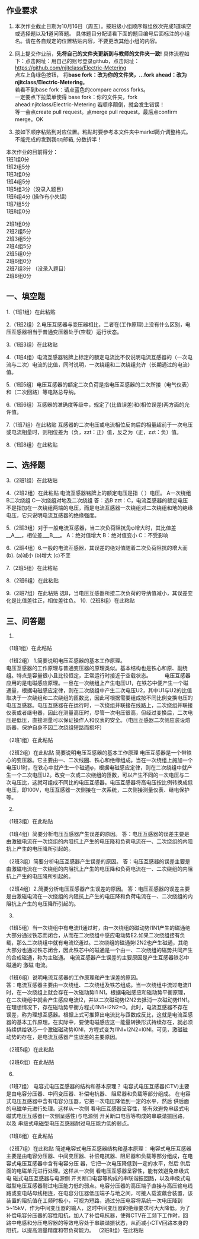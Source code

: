 ## 作业要求

1. 本次作业截止日期为10月16日（周五）。按班级小组顺序每组依次完成**1**道填空或选择题以及**1**道问答题。 具体题目分配请看下面的题目编号后面标注的小组名。请在各自规定的位置粘贴内容，不要更改其他小组的内容。 

2. 网上提交作业前，**先将自己的文件夹更新到与教师的文件夹一致!** 具体流程如下：点击网址：用自己的账号登录github，点击网址：https://github.com/njitclass/Electric-Metering  
点左上角绿色按钮，
将**base fork：改为你的文件夹，...fork ahead：改为njitclass/Electric-Metering**。   
若看不到base fork：请点蓝色的compare across forks。  
一定要点下拉菜单使得 base fork：你的文件夹，fork ahead:njitclass/Electric-Metering
若顺序颠倒，就会发生错误！  
等一会点create pull request。点merge pull request。最后点confirm merge。OK

3. 按如下顺序粘贴到对应位置。粘贴时要参考本文件夹中markd简介调整格式。不能完成的发到我qq邮箱, 分数折半！

本次作业的目前得分：  
1班1组0分  
1班2组5分  
1班3组0分  
1班4组5分  
1班5组3分（没录入题目）  
1班6组4分 (操作有小失误)  
1班7组5分  
1班8组0分 

2班1组0分  
2班2组5分  
2班3组5分  
2班4组5分  
2班5组0分  
2班6组0分  
2班7组3分 （没录入题目）  
2班8组0分

## 一、填空题

1.（1班1组）在此粘贴

2.（1班2组）2.电压互感器与变压器相比，二者在(工作原理)上没有什么区别，电压互感器相当于普通变压器处于(空载）运行状态。

3.（1班3组）在此粘贴

4.（1班4组）电流互感器铭牌上标定的额定电流比不仅说明电流互感器的（一次电流与二次）电流的比值，同时说明，一次绕组和二次绕组允许（长期通过的电流）值。

5.（1班5组）电压互感器的额定二次负荷是指电压互感器的二次所接（电气仪表）和（二次回路）等电路总导纳。

6.（1班6组）互感器的准确度等级中，规定了(比值误差)和(相位误差)两方面的允许值。

7.（1班7组）在此粘贴
互感器的二次电压或电流相位反向后的相量超前于一次电压或电流相量时，则相位差为（负，zzt：正）值，反之为（正，zzt：负）值。

8.（1班8组）在此粘贴


## 二、选择题

3.（2班1组）在此粘贴

4.（2班2组）在此粘贴
电流互感器铭牌上的额定电压是指（ ）电压。
A一次绕组  B二次绕组  C一次绕组对地及二次绕组
答：选B zzt：C，电流互感器的额定电压不是指加在一次绕组两端的电压，而是电流互感器一次绕组对二次绕组和地的绝缘电压，它只说明电流互感器的绝缘强度。

5.（2班3组）对于一般电流互感器，当二次负荷阻抗角φ增大时，其比值差__A___，相位差___B___。 
A：绝对值增大     B：绝对值变小     C：不受影响

6.（2班4组）6.一般的电流互感器，其误差的绝对值随着二次负荷阻抗的增大而(b).
     (a)减小   (b)增大   (c)不变 

7.（2班5组）在此粘贴

8.（2班6组）在此粘贴

9.（2班7组）在此粘贴
选B，当电压互感器所接二次负荷的导纳值减小，其误差变化是比值差往正，相位差往负。
10.（2班8组）在此粘贴


## 三、问答题

1. 
（1班1组）在此粘贴

（1班2组）
1.简要说明电压互感器的基本工作原理。      
    电压互感器的工作原理与普通变压器的原理类似。基本结构也是铁心和原、副绕组。特点是容量很小且比较恒定，正常运行时接近于空载状态。  　　
    电压互感器应用的是电磁感应原理。一旦在一次绕组上产生电压U1，在铁芯中便产生一个磁通量，根据电磁感应定律，则在二次绕组中产生二次电压U2，其中U1与U2的比值取决于一次绕组和二次绕组的匝数比，因此可根据需要组成按不同比例变换电压的电压互感器。电压互感器在在运行时，一次绕组并联接在线路上，二次绕组并联接仪表或者继电器，因此在测量高压时，尽管一次电压很高，但经过变换后，二次电压是低压，直接测量可以保证操作人和仪表的安全。（电压互感器二次侧应装设熔断器，保护自身不因二次绕组短路而损坏）

（2班1组）在此粘贴

（2班2组）在此粘贴
简要说明电压互感器的基本工作原理
电压互感器是一个带铁心的变压器。它主要由一、二次线圈、铁心和绝缘组成。当在一次绕组上施加一个电压U1时，在铁心中就产生一个磁通φ，根据电磁感应定律，则在二次绕组中就产生一个二次电压U2。改变一次或二次绕组的匝数，可以产生不同的一次电压与二次电压比，这就可组成不同比的电压互感器。电压互感器将高电压按比例转换成低电压，即100V，电压互感器一次侧接在一次系统，二次侧接测量仪表、继电保护等。



2.
（1班3组）在此粘贴

（1班4组）简要分析电压互感器产生误差的原因。
答：电压互感器的误差主要是由激磁电流在一次绕组的内阻抗上产生的电压降和负荷电流在一、二次绕组的内阻抗上产生的电压降所引起的。

（2班3组）简要分析电压互感器产生误差的原因。
 答：电压互感器的误差主要是由激磁电流在一次绕组的内阻抗上产生的电压降和负荷电流在一、二次绕组的内阻抗上产生的电压降所引起的。

（2班4组）2.简要分析电压互感器产生误差的原因。
答：电压互感器的误差主要是由激磁电流在一次绕组的内阻抗上产生的电压降和负荷电流在一、二次绕组的内阻抗上产生的电压降所引起的。

3.
（1班5组）当一次绕组中有电流I1通过时，由一次绕组的磁动势I1N1产生的磁通绝大部分通过铁芯而闭合，从而在二次绕组中感应电动势E2.如果二次绕组接有负载，那么二次绕组中就有电流I2通过。二次绕组的磁通势I2N2也产生磁通，其绝大部分也通过铁芯闭合，因此铁芯中的磁通是一个由一、二次绕组的磁势共同产生的合成磁通，称为主磁通。
电流互感器产生误差的主要原因是产生互感器铁芯中磁通的 激磁 电流。

（1班6组）说明电流互感器的工作原理和产生误差的原因。  
答：电流互感器主要由一次绕组、二次绕组及铁芯组成。当一次绕组中流过电流I1时，在一次绕组上就会存在一次磁动势I1 N1。根据电磁感应和磁动势平衡原理，在二次绕组中就会产生感应电流I2，并以二次磁动势I2N2去抵消一次磁动势I1N1。  
在理想情况下，存在磁动势平衡方程式I1N1+I2N2=0。此时，电流互感器不存在误差，称为理想互感器。根据上式可推算出电流比与匝数成反比，这就是电流互感器的基本工作原理。在实际中，要使电磁感应这一能量转换形式持续存在，就必须持续供给铁芯一个激磁磁动势I0Nl，方程式变为I1Nl+I2N2=I0Nl。可见，激磁磁动势的存在，是电流互感器产生误差的主要原因。  

（2班5组）在此粘贴

（2班6组）在此粘贴

6.
（1班7组）
电容式电压互感器的结构和基本原理？
电容式电压互感器(CTV)主要是由电容分压器、中间变压器、补偿电抗器、 阻尼器和负载等部分组成。
在电容式电压互感器中含有电容分压器，它把一次电压降低到一定的水平，然后 供后面的电磁单元进行处理。这样从一次侧 看电压互感器呈容性，能有效避免串级式电磁式电压互感器(一次侧呈感性)与电源侧 开关断口电容等构成的串联谐振回路，以及 串级式电磁型电压互感器耐过电压能力低的弱点。

（1班8组）在此粘贴

（2班7组）在此粘贴
简述电容式电压互感器结构和基本原理：
电容式电压互感器主要是由电容分压器、中间变压器、补偿电抗器、阻尼器和负载等部分组成，在电容式电压互感器中含有电容分压 器，它把一次电压降低到一定的水平，然后 供后面的电磁单元进行处理。这样从一次侧 看电压互感器呈容性，能有效避免串级式电 磁式电压互感器与电源侧 开关断口电容等构成的串联谐振回路，以及串级式电磁型电压互感器耐过电压能力低的弱点。电容分压器的高压端子直接与高压输电线路或变电站母线相连，在电容分压器低压端子与地之间，可接人载波藕合装置，该装置的阻抗值在工频时极小，可视为短路，通过分压电容将系统一次电压降到5~15kV，作为中间变压器的输人，这时中间变压器的绝缘要求可大大降低。为了补偿电容分压器的容性阻抗，加人了补偿电抗器，使得CTV在工频下工作时，回路中电感和分压电容器的等效电容处于串联谐振状态，从而减小CTV回路本身的阻抗，以提高测量精度和带负荷能力。
（2班8组）在此粘贴

